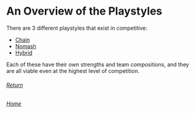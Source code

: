 # An Overview of the Playstyles

There are 3 different playstyles that exist in competitive: 
- [Chain](playstyles/chain.md)
- [Nomash](playstyles/nomash.md)
- [Hybrid](playstyles/hybrid.md)

Each of these have their own strengths and team compositions, and they are all viable even at the highest level of competition. 

###### [Return](https://inabikarilibrary.github.io/inalib/guides/fundamentals.html)

###### [Home](https://inabikarilibrary.github.io/inalib/)

